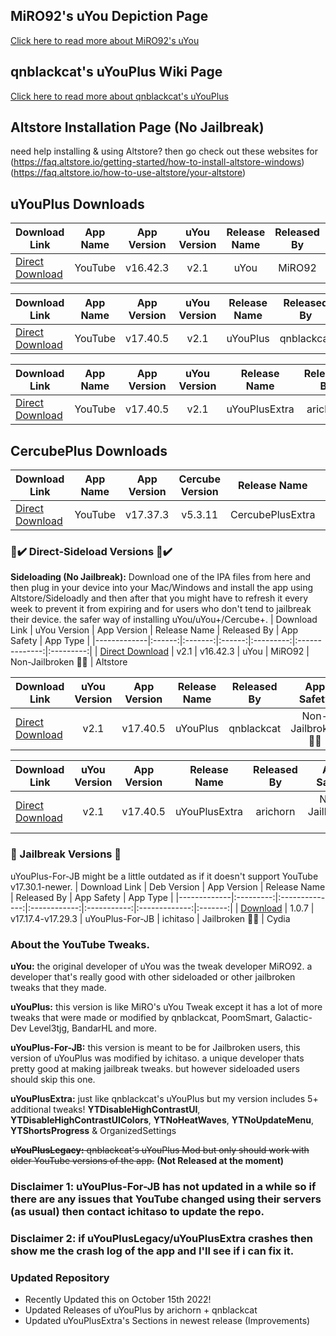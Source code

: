 ## MiRO92's uYou Depiction Page
[Click here to read more about MiRO92's uYou](https://miro92.com/repo/depictions/?p=com.miro.uyou)
## qnblackcat's uYouPlus Wiki Page
[Click here to read more about qnblackcat's uYouPlus](https://github.com/qnblackcat/uYouPlus/wiki)

## Altstore Installation Page (No Jailbreak)
need help installing & using Altstore? then go check out these websites for 
(https://faq.altstore.io/getting-started/how-to-install-altstore-windows)
(https://faq.altstore.io/how-to-use-altstore/your-altstore)

## uYouPlus Downloads
   | Download Link | App Name | App Version | uYou Version | Release Name | Released By | File Type |
   |-------------|:------:|:-------:|:------:|:---------:|:---------:|:---------:|
   | [Direct Download](https://miro92.com/repo/depictions/com.miro.uyou/iPA/YouTube_16.42.3_uYou_2.1.ipa) | YouTube | v16.42.3 | v2.1 | uYou | MiRO92 | IPA |
   
   | Download Link | App Name | App Version | uYou Version | Release Name | Released By | File Type |
   |-------------|:------:|:-------:|:------:|:---------:|:---------:|:---------:|
   | [Direct Download](https://github.com/qnblackcat/uYouPlus/releases/download/v17.40.5-2.1/uYouPlus_17.40.5_2.1.ipa) | YouTube | v17.40.5 | v2.1 | uYouPlus | qnblackcat | IPA |
 
   | Download Link | App Name | App Version | uYou Version | Release Name | Released By | File Type |
   |-------------|:------:|:-------:|:------:|:---------:|:---------:|:---------:|
   | [Direct Download](https://github.com/arichorn/uYouPlusExtra/releases/download/v17.40.5-2.1-(263)/uYouPlusExtra_17.40.5_2.1_F3.ipa) | YouTube | v17.40.5 | v2.1 | uYouPlusExtra | arichorn | IPA |

## CercubePlus Downloads
   | Download Link | App Name | App Version | Cercube Version | Release Name | Released By | File Type |
   |-------------|:------:|:-------:|:------:|:---------:|:---------:|:---------:|
   | [Direct Download](https://github.com/arichorn/CercubePlusExtra/releases/download/v17.37.3-5.3.11-(19)/CercubePlusExtra_17.37.3_5.3.11.ipa) | YouTube | v17.37.3 | v5.3.11 | CercubePlusExtra | arichorn | IPA |

### 📲✔️ Direct-Sideload Versions 📲✔️
**Sideloading (No Jailbreak):** Download one of the IPA files from here and then plug in your device into your Mac/Windows and install the app using Altstore/Sideloadly and then after that you might have to refresh it every week to prevent it from expiring and for users who don't tend to jailbreak their device. the safer way of installing uYou/uYou+/Cercube+.
   | Download Link | uYou Version | App Version | Release Name | Released By | App Safety | App Type |
   |-------------|:------:|:-------:|:------:|:---------:|:--------------:|:---------:|
   | [Direct Download](https://tinyurl.com/2spf7u53) | v2.1 | v16.42.3 | uYou | MiRO92 | Non-Jailbroken 📲✅ | Altstore

   | Download Link | uYou Version | App Version | Release Name | Released By | App Safety | App Type |
   |-------------|:------:|:-------:|:------:|:---------:|:--------------:|:---------:|
   | [Direct Download](https://tinyurl.com/mr6r7z7r) | v2.1 | v17.40.5 | uYouPlus | qnblackcat | Non-Jailbroken 📲✅ | Altstore

   | Download Link | uYou Version | App Version | Release Name | Released By | App Safety | App Type |
   |-------------|:------:|:-------:|:------:|:---------:|:--------------:|:---------:|
   | [Direct Download](https://tinyurl.com/2wr7y4zy) | v2.1 | v17.40.5 | uYouPlusExtra | arichorn | Non-Jailbroken 📲✅ | Altstore

### 🚫 Jailbreak Versions 🚫
uYouPlus-For-JB might be a little outdated as if it doesn't support YouTube v17.30.1-newer.
   | Download Link | Deb Version | App Version | Release Name | Released By | App Safety | App Type |
   |-------------|:---------:|:--------------:|:------------:|:-----------:|:-------------:|:-------:|
   | [Download](https://www.ios-repo-updates.com/repository/ichitaso-repository/package/com.ichitaso.uyouplus) | 1.0.7 | v17.17.4-v17.29.3 | uYouPlus-For-JB | ichitaso | Jailbroken 📵❎ | Cydia

### About the YouTube Tweaks.
**uYou:** the original developer of uYou was the tweak developer MiRO92. a developer that's really good with other sideloaded or other jailbroken tweaks that they made.

**uYouPlus:** this version is like MiRO's uYou Tweak except it has a lot of more tweaks that were made or modified by qnblackcat, PoomSmart, Galactic-Dev Level3tjg, BandarHL and more.

**uYouPlus-For-JB:** this version is meant to be for Jailbroken users, this version of uYouPlus was modified by ichitaso. a unique developer thats pretty good at making jailbreak tweaks. but however sideloaded users should skip this one.

**uYouPlusExtra:** just like qnblackcat's uYouPlus but my version includes 5+ additional tweaks! **YTDisableHighContrastUI**, **YTDisableHighContrastUIColors**, **YTNoHeatWaves**, **YTNoUpdateMenu**, **YTShortsProgress** & OrganizedSettings

~~**uYouPlusLegacy:** qnblackcat's uYouPlus Mod but only should work with older YouTube versions of the app.~~ **(Not Released at the moment)**

### Disclaimer 1: uYouPlus-For-JB has not updated in a while so if there are any issues that YouTube changed using their servers (as usual) then contact ichitaso to update the repo.

### Disclaimer 2: if uYouPlusLegacy/uYouPlusExtra crashes then show me the crash log of the app and I'll see if i can fix it.

### Updated Repository
- Recently Updated this on October 15th 2022!
- Updated Releases of uYouPlus by arichorn + qnblackcat
- Updated uYouPlusExtra's Sections in newest release (Improvements)
